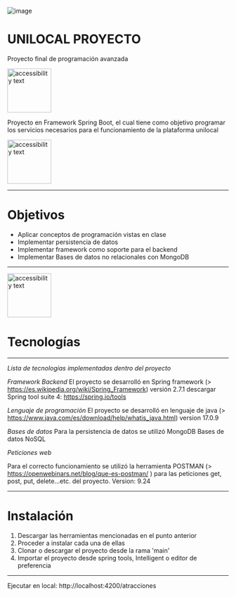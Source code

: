 ![image](https://github.com/DanielaAndreaGonzalez/Unilocal_Programacion_Avanzada/assets/67668910/6f7bac2a-3926-494f-ad5b-764552a4109d)
# UNILOCAL PROYECTO
Proyecto final de programación avanzada


<img src="[https://encrypted-tbn0.gstatic.com/images?q=tbn:ANd9GcTuq0K8Nk2_AUSWsvqJCkL5Z_Z7m8_CfhFdIg&usqp=CAU](https://www.armadilloamarillo.com/wp-content/uploads/spring-boot-ok.png)" width="100" alt="accessibility text">


Proyecto en Framework Spring Boot, el cual tiene como objetivo programar los servicios necesarios para el funcionamiento de la plataforma unilocal

<img src="https://cms.rootstack.com/sites/default/files/inline-images/java1_1.png" width="100" alt="accessibility text">


****************************************************************************************************************************************************
# Objetivos

* Aplicar conceptos de programación vistas en clase
* Implementar persistencia de datos
* Implementar framework como soporte para el backend
* Implementar Bases de datos no relacionales con MongoDB
*****************************************************************************************************************************************************

<img src="[https://cms.rootstack.com/sites/default/files/inline-images/java1_1.png](https://upload.wikimedia.org/wikipedia/commons/thumb/9/93/MongoDB_Logo.svg/2560px-MongoDB_Logo.svg.png)" width="100" alt="accessibility text">

# Tecnologías
******************************************************************************************************************************************************
*Lista de tecnologías implementadas dentro del proyecto*

 *Framework Backend*
El proyecto se desarrolló en Spring framework (> https://es.wikipedia.org/wiki/Spring_Framework) versión 2.7.1 descargar Spring tool suite 4: https://spring.io/tools

 *Lenguaje de programación*
El proyecto se desarrolló en lenguaje de java (> https://www.java.com/es/download/help/whatis_java.html)  version 17.0.9

*Bases de datos*
Para la persistencia de datos se utilizó MongoDB Bases de datos NoSQL

*Peticiones web*

Para el correcto funcionamiento se utilizó la herramienta POSTMAN (> https://openwebinars.net/blog/que-es-postman/ ) 
para las peticiones get, post, put, delete...etc. del proyecto. Version: 9.24
****************************************************************************************************************************************************
# Instalación

1. Descargar las herramientas mencionadas en el punto anterior
2. Proceder a instalar cada una de ellas
3. Clonar o descargar el proyecto desde la rama 'main'
4. Importar el proyecto desde spring tools, Intelligent o editor de preferencia

****************************************************************************************************************************************************

Ejecutar en local: http://localhost:4200/atracciones
